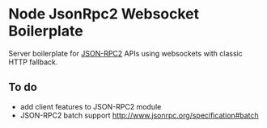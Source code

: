 # Node JsonRpc2 Websocket Boilerplate

Server boilerplate for [JSON-RPC2](http://www.jsonrpc.org/specification) APIs using websockets with classic HTTP fallback.

## To do
- add client features to JSON-RPC2 module
- JSON-RPC2 batch support http://www.jsonrpc.org/specification#batch
